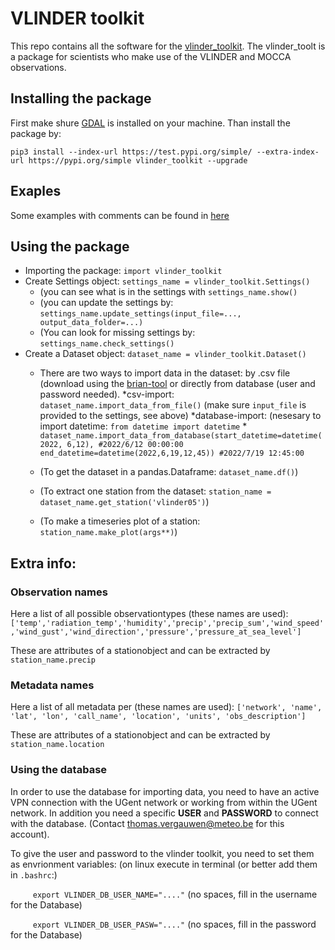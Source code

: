 # VLINDER toolkit

This repo contains all the software for the [vlinder_toolkit](https://test.pypi.org/project/vlinder-toolkit/).
The vlinder_toolt is a package for scientists who make use of the VLINDER and MOCCA observations. 


## Installing the package
First make shure [GDAL](https://gdal.org/) is installed on your machine. Than install the package by:

`pip3 install --index-url https://test.pypi.org/simple/ --extra-index-url https://pypi.org/simple vlinder_toolkit --upgrade`


## Exaples
Some examples with comments can be found in [here](https://github.com/vergauwenthomas/vlinder_toolkit/tree/master/exaples)

## Using the package
* Importing the package: `import vlinder_toolkit`
* Create Settings object: `settings_name = vlinder_toolkit.Settings()`
    * (you can see what is in the settings with `settings_name.show()`
    * (you can update the settings by: `settings_name.update_settings(input_file=..., output_data_folder=...)`
    * (You can look for missing settings by: `settings_name.check_settings()`
* Create a Dataset object: `dataset_name = vlinder_toolkit.Dataset()`
    * There are two ways to import data in the dataset: by .csv file (download using the [brian-tool](https://vlinder.ugent.be/vlinderdata/multiple_vlinders.php) or directly from database (user and password needed).
        *csv-import: `dataset_name.import_data_from_file()` (make sure `input_file` is provided to the settings, see above)
        *database-import: (nesesary to import datetime: `from datetime import datetime` 
            * `dataset_name.import_data_from_database(start_datetime=datetime(2022, 6,12), #2022/6/12 00:00:00
                                    end_datetime=datetime(2022,6,19,12,45)) #2022/7/19 12:45:00`
                                   
    * (To get the dataset in a pandas.Dataframe: `dataset_name.df()`)
    * (To extract one station from the dataset: `station_name = dataset_name.get_station('vlinder05')`)
    * (To make a timeseries plot of a station: `station_name.make_plot(args**)`)
    
 ## Extra info:
 ### Observation names
 Here a list of all possible observationtypes (these names are used):
 `['temp','radiation_temp','humidity','precip','precip_sum','wind_speed','wind_gust','wind_direction','pressure','pressure_at_sea_level']`
 
 These are attributes of a stationobject and can be extracted by `station_name.precip`
 
 ### Metadata names
 Here a list of all metadata per  (these names are used):
 `['network', 'name', 'lat', 'lon', 'call_name', 'location', 'units', 'obs_description']`
 
 These are attributes of a stationobject and can be extracted by `station_name.location`
 
### Using the database
In order to use the database for importing data, you need to have an active VPN connection with the UGent network or working from within the UGent network. 
In addition you need a specific **USER** and **PASSWORD** to connect with the database. (Contact thomas.vergauwen@meteo.be for this account).

To give the user and password to the vlinder toolkit, you need to set them as envrionment variables:
(on linux execute in terminal (or better add them in  `.bashrc`:)

 `     export VLINDER_DB_USER_NAME="...."` (no spaces, fill in the username for the Database)
 
 
 `     export VLINDER_DB_USER_PASW="...."` (no spaces, fill in the password for the Database)
